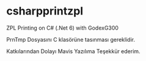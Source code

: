 # csharpprintzpl
ZPL Printing on C# (.Net 6) with GodexG300

PrnTmp Dosyasını C klasörüne tasınması gereklidir. 

Katkılarından Dolayı Mavis Yazılıma Teşekkür ederim.
